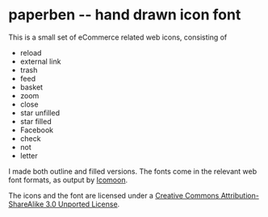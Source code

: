 paperben -- hand drawn icon font
================================

This is a small set of eCommerce related web icons, consisting of
 - reload
 - external link
 - trash
 - feed
 - basket
 - zoom
 - close
 - star unfilled
 - star filled
 - Facebook
 - check
 - not
 - letter

I made both outline and filled versions. The fonts come in the relevant web font formats, as output by [Icomoon](http://icomoon.io/ "IcoMoon").

The icons and the font are licensed under a [Creative Commons Attribution-ShareAlike 3.0 Unported License](http://creativecommons.org/licenses/by-sa/3.0/deed.en_US "CC-BY-SA").